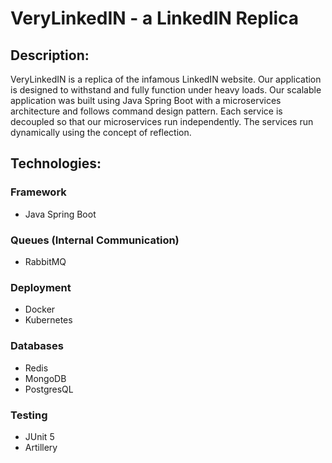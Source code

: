 # VeryLinkedIN - a LinkedIN Replica


## Description:

VeryLinkedIN is a replica of the infamous LinkedIN website. Our application is designed to withstand and fully function under heavy loads. Our scalable application was built using Java Spring Boot with a microservices architecture and follows command design pattern. Each service is decoupled so that our microservices run independently. The services run dynamically using the concept of reflection.


## Technologies:

### Framework
- Java Spring Boot

### Queues (Internal Communication)
- RabbitMQ

### Deployment
- Docker
- Kubernetes

### Databases
- Redis
- MongoDB
- PostgresQL

### Testing
- JUnit 5
- Artillery
